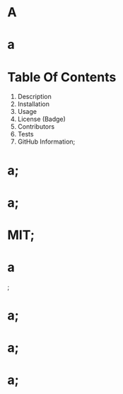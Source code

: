 
  # A
  
  # a
  
  # Table Of Contents
  1. Description
  2. Installation
  3. Usage
  4. License (Badge)
  5. Contributors
  6. Tests
  7. GitHub Information;
  # a;
  # a;
  # MIT;
  # a
  ;
  # a;
  # a;
  # a;
  